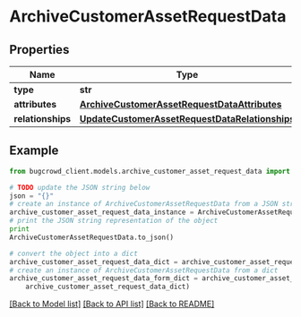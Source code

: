 # ArchiveCustomerAssetRequestData


## Properties

Name | Type | Description | Notes
------------ | ------------- | ------------- | -------------
**type** | **str** |  | 
**attributes** | [**ArchiveCustomerAssetRequestDataAttributes**](ArchiveCustomerAssetRequestDataAttributes.md) |  | 
**relationships** | [**UpdateCustomerAssetRequestDataRelationships**](UpdateCustomerAssetRequestDataRelationships.md) |  | 

## Example

```python
from bugcrowd_client.models.archive_customer_asset_request_data import ArchiveCustomerAssetRequestData

# TODO update the JSON string below
json = "{}"
# create an instance of ArchiveCustomerAssetRequestData from a JSON string
archive_customer_asset_request_data_instance = ArchiveCustomerAssetRequestData.from_json(json)
# print the JSON string representation of the object
print
ArchiveCustomerAssetRequestData.to_json()

# convert the object into a dict
archive_customer_asset_request_data_dict = archive_customer_asset_request_data_instance.to_dict()
# create an instance of ArchiveCustomerAssetRequestData from a dict
archive_customer_asset_request_data_form_dict = archive_customer_asset_request_data.from_dict(
    archive_customer_asset_request_data_dict)
```
[[Back to Model list]](../README.md#documentation-for-models) [[Back to API list]](../README.md#documentation-for-api-endpoints) [[Back to README]](../README.md)


